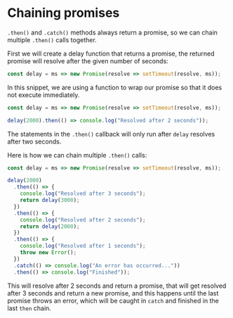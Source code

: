 # **Chaining promises**

`.then()` and `.catch()` methods always return a promise, so we can chain multiple `.then()` calls together.

First we will create a delay function that returns a promise, the returned promise will resolve after the given
number of seconds:

```js
const delay = ms => new Promise(resolve => setTimeout(resolve, ms));
```

In this snippet, we are using a function to wrap our promise so that it does not execute immediately.

```js
const delay = ms => new Promise(resolve => setTimeout(resolve, ms));

delay(2000).then(() => console.log("Resolved after 2 seconds"));
```

The statements in the `.then()` callback will only run after `delay` resolves after two seconds.

Here is how we can chain multiple `.then()` calls:

```js
const delay = ms => new Promise(resolve => setTimeout(resolve, ms));

delay(2000)
  .then(() => {
    console.log("Resolved after 3 seconds");
    return delay(3000);
  })
  .then(() => {
    console.log("Resolved after 2 seconds");
    return delay(2000);
  })
  .then(() => {
    console.log("Resolved after 1 seconds");
    throw new Error();
  })
  .catch(() => console.log("An error has occurred..."))
  .then(() => console.log("Finished"));
```

This will resolve after 2 seconds and return a promise, that will get resolved after 3 seconds and return a new promise,
and this happens until the last promise throws an error, which will be caught in `catch` and finished in the last `then` chain.